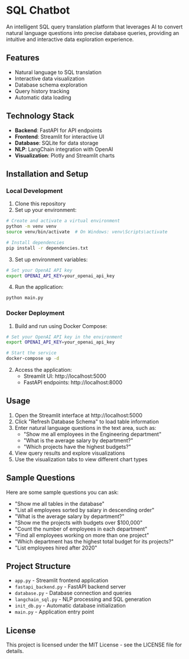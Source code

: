 # SQL Chatbot

An intelligent SQL query translation platform that leverages AI to convert natural language questions into precise database queries, providing an intuitive and interactive data exploration experience.

## Features

- Natural language to SQL translation
- Interactive data visualization
- Database schema exploration
- Query history tracking
- Automatic data loading

## Technology Stack

- **Backend**: FastAPI for API endpoints
- **Frontend**: Streamlit for interactive UI
- **Database**: SQLite for data storage
- **NLP**: LangChain integration with OpenAI
- **Visualization**: Plotly and Streamlit charts

## Installation and Setup

### Local Development

1. Clone this repository
2. Set up your environment:

```bash
# Create and activate a virtual environment
python -m venv venv
source venv/bin/activate  # On Windows: venv\Scripts\activate

# Install dependencies
pip install -r dependencies.txt
```

3. Set up environment variables:

```bash
# Set your OpenAI API key
export OPENAI_API_KEY=your_openai_api_key
```

4. Run the application:

```bash
python main.py
```

### Docker Deployment

1. Build and run using Docker Compose:

```bash
# Set your OpenAI API key in the environment
export OPENAI_API_KEY=your_openai_api_key

# Start the service
docker-compose up -d
```

2. Access the application:
   - Streamlit UI: http://localhost:5000
   - FastAPI endpoints: http://localhost:8000

## Usage

1. Open the Streamlit interface at http://localhost:5000
2. Click "Refresh Database Schema" to load table information
3. Enter natural language questions in the text area, such as:
   - "Show me all employees in the Engineering department"
   - "What is the average salary by department?"
   - "Which projects have the highest budgets?"
4. View query results and explore visualizations
5. Use the visualization tabs to view different chart types

## Sample Questions

Here are some sample questions you can ask:

- "Show me all tables in the database"
- "List all employees sorted by salary in descending order"
- "What is the average salary by department?"
- "Show me the projects with budgets over $100,000"
- "Count the number of employees in each department"
- "Find all employees working on more than one project"
- "Which department has the highest total budget for its projects?"
- "List employees hired after 2020"

## Project Structure

- `app.py` - Streamlit frontend application
- `fastapi_backend.py` - FastAPI backend server
- `database.py` - Database connection and queries
- `langchain_sql.py` - NLP processing and SQL generation
- `init_db.py` - Automatic database initialization
- `main.py` - Application entry point

## License

This project is licensed under the MIT License - see the LICENSE file for details.